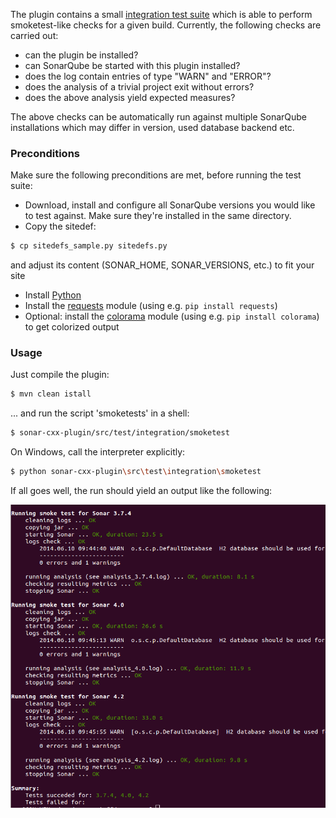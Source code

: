 The plugin contains a small [integration test suite](https://github.com/wenns/sonar-cxx/tree/master/sonar-cxx-plugin/src/test/integration) which is able to perform smoketest-like checks for a given build. Currently, the  following checks are carried out:

- can the plugin be installed?
- can SonarQube be started with this plugin installed?
- does the log contain entries of type "WARN" and "ERROR"?
- does the analysis of a trivial project exit without errors?
- does the above analysis yield expected measures?

The above checks can be automatically run against multiple SonarQube installations which may differ in version, used database backend etc.

### Preconditions

Make sure the following preconditions are met, before running the test suite:

- Download, install and configure all SonarQube versions you would like to test against. Make sure they're installed in the same directory.
- Copy the sitedef:
```bash
$ cp sitedefs_sample.py sitedefs.py
```
and adjust its content (SONAR_HOME, SONAR_VERSIONS, etc.)  to fit your site
- Install [Python](https://www.python.org/)
- Install the [requests](https://pypi.python.org/pypi/requests) module (using e.g. ```pip install requests```)
- Optional: install the [colorama](https://pypi.python.org/pypi/colorama) module (using e.g. ```pip install colorama```) to get colorized output

### Usage
Just compile the plugin:
```bash
$ mvn clean istall
```
... and run the script 'smoketests' in a shell:

```bash
$ sonar-cxx-plugin/src/test/integration/smoketest
```

On Windows, call the interpreter explicitly:

```bash
$ python sonar-cxx-plugin\src\test\integration\smoketest
```

If all goes well, the run should yield an output like the following:

![Test suite run](images/smoketests.png)

